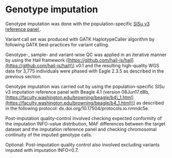 # Genotype imputation

Genotype imputation was done with the population-specific [SISu v3 reference panel ](sisu-reference-panel.md).

Variant call set was produced with GATK HaplotypeCaller algorithm by following GATK best-practices for variant calling.

Genotype-, sample- and variant-wise QC was applied in an iterative manner by using the Hail framework \([https://github.com/hail-is/hail](https://github.com/hail-is/hail)\) v0.1 and the resulting high-quality WGS data for 3,775 individuals were phased with Eagle 2.3.5 as described in the previous section.

Genotype imputation was carried out by using the population-specific SISu v3 imputation reference panel with Beagle 4.1 \(version 08Jun17.d8b, [https://faculty.washington.edu/browning/beagle/b4\_1.html](https://faculty.washington.edu/browning/beagle/b4_1.html)\) as described in the following protocol: dx.doi.org/10.17504/protocols.io.nmndc5e.

Post-imputation quality-control involved checking expected conformity of the imputation INFO-value distribution, MAF differences between the target dataset and the imputation reference panel and checking chromosomal continuity of the imputed genotype calls.

Optional: Post-imputation quality control also involved excluding variants imputed with imputation INFO&lt;0.7.

